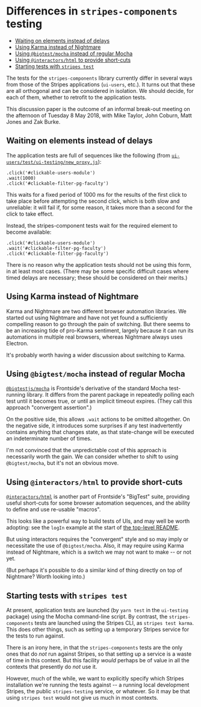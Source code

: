 # Differences in `stripes-components` testing

<!-- md2toc -l 2 differences-in-stripes-components-testing.md -->
* [Waiting on elements instead of delays](#waiting-on-elements-instead-of-delays)
* [Using Karma instead of Nightmare](#using-karma-instead-of-nightmare)
* [Using `@bigtest/mocha` instead of regular Mocha](#using-bigtestmocha-instead-of-regular-mocha)
* [Using `@interactors/html` to provide short-cuts](#using-interactorshtml-to-provide-short-cuts)
* [Starting tests with `stripes test`](#starting-tests-with-stripes-test)


The tests for the `stripes-components` library currently differ in several ways from those of the Stripes applications (`ui-users`, etc.). It turns out that these are all orthogonal and can be considered in isolation. We should decide, for each of them, whether to retrofit to the application tests.

This discussion paper is the outcome of an informal break-out meeting on the afternoon of Tuesday 8 May 2018, with Mike Taylor, John Coburn, Matt Jones and Zak Burke.


## Waiting on elements instead of delays

The application tests are full of sequences like the following (from [`ui-users/test/ui-testing/new_proxy.js`](https://github.com/folio-org/ui-users/blob/bd97d96a23012ef1c9ab3cb14b1f55a97f395c2f/test/ui-testing/new_proxy.js#L28-L30)):

	.click('#clickable-users-module')
	.wait(1000)
	.click('#clickable-filter-pg-faculty')

This waits for a fixed period of 1000 ms for the results of the first click to take place before attempting the second click, which is both slow and unreliable: it will fail if, for some reason, it takes more than a second for the click to take effect.

Instead, the stripes-component tests wait for the required element to become available:

	.click('#clickable-users-module')
	.wait('#clickable-filter-pg-faculty')
	.click('#clickable-filter-pg-faculty')

There is no reason why the application tests should not be using this form, in at least most cases. (There may be some specific difficult cases where timed delays are necessary; these should be considered on their merits.)


## Using Karma instead of Nightmare

Karma and Nightmare are two different browser automation libraries. We started out using Nightmare and have not yet found a sufficiently compelling reason to go through the pain of switching. But there seems to be an increasing tide of pro-Karma sentiment, largely because it can run its automations in multiple real browsers, whereas Nightmare always uses Electron.

It's probably worth having a wider discussion about switching to Karma.


## Using `@bigtest/mocha` instead of regular Mocha

[`@bigtestjs/mocha`](https://github.com/bigtestjs/mocha) is Frontside's derivative of the standard Mocha test-running library. It differs from the parent package in repeatedly polling each test until it becomes true, or until an implicit timeout expires. (They call this approach "convergent assertion".)

On the positive side, this allows `.wait` actions to be omitted altogether. On the negative side, it introduces some surprises if any test inadvertently contains anything that changes state, as that state-change will be executed an indeterminate number of times.

I'm not convinced that the unpredictable cost of this approach is necessarily worth the gain. We can consider whether to shift to using `@bigtest/mocha`, but it's not an obvious move.

## Using `@interactors/html` to provide short-cuts

[`@interactors/html`](https://github.com/thefrontside/interactors) is another part of Frontside's "BigTest" suite, providing useful short-cuts for some browser automation sequences, and the ability to define and use re-usable "macros".

This looks like a powerful way to build tests of UIs, and may well be worth adopting: see the `logIn` example at the start of [the top-level README](https://github.com/thefrontside/interactors/blob/master/README.md).

But using interactors requires the "convergent" style and so may imply or necessitate the use of `@bigtest/mocha`. Also, it may require using Karma instead of Nightmare, which is a switch we may not want to make -- or not yet.

(But perhaps it's possible to do a similar kind of thing directly on top of Nightmare? Worth looking into.)


## Starting tests with `stripes test`

At present, application tests are launched (by `yarn test` in the `ui-testing` package) using the Mocha command-line script. By contrast, the `stripes-components` tests are launched using the Stripes CLI, as `stripes test karma`. This does other things, such as setting up a temporary Stripes service for the tests to run against.

There is an irony here, in that the `stripes-components` tests are the only ones that do _not_ run against Stripes, so that setting up a service is a waste of time in this context. But this facility _would_ perhaps be of value in all the contexts that presently do _not_ use it.

However, much of the while, we want to explicitly specify which Stripes installation we're running the tests against -- a running local development Stripes, the public `stripes-testing` service, or whatever. So it may be that using `stripes test` would not give us much in most contexts.


